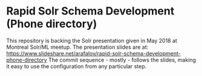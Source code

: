 # Rapid Solr Schema Development (Phone directory)
This repository is backing the Solr presentation given in May 2018 at Montreal Solr/ML meetup.
The presentation slides are at: https://www.slideshare.net/arafalov/rapid-solr-schema-development-phone-directory
The commit sequence - mostly - follows the slides, making it easy to use the configuration from any particular step.
